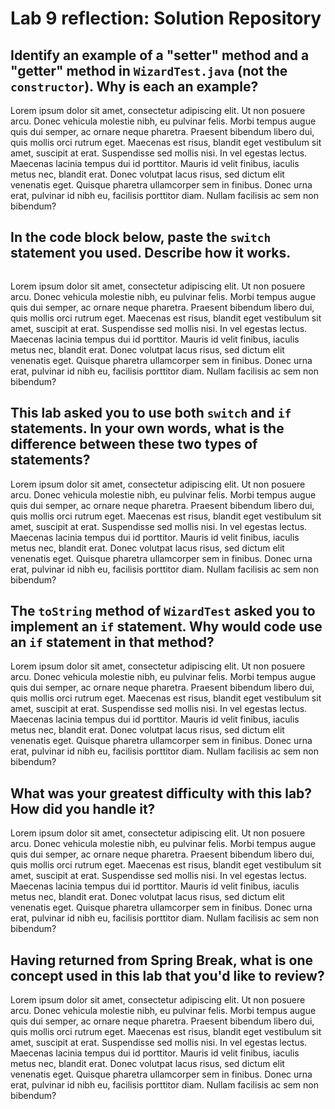 # Lab 9 reflection: Solution Repository

## Identify an example of a "setter" method and a "getter" method in `WizardTest.java` (not the `constructor`). Why is each an example?

Lorem ipsum dolor sit amet, consectetur adipiscing elit. Ut non posuere arcu. Donec vehicula molestie nibh, eu pulvinar felis. Morbi tempus augue quis dui semper, ac ornare neque pharetra. Praesent bibendum libero dui, quis mollis orci rutrum eget. Maecenas est risus, blandit eget vestibulum sit amet, suscipit at erat. Suspendisse sed mollis nisi. In vel egestas lectus. Maecenas lacinia tempus dui id porttitor. Mauris id velit finibus, iaculis metus nec, blandit erat. Donec volutpat lacus risus, sed dictum elit venenatis eget. Quisque pharetra ullamcorper sem in finibus. Donec urna erat, pulvinar id nibh eu, facilisis porttitor diam. Nullam facilisis ac sem non bibendum?

## In the code block below, paste the `switch` statement you used. Describe how it works.

```java

```

Lorem ipsum dolor sit amet, consectetur adipiscing elit. Ut non posuere arcu. Donec vehicula molestie nibh, eu pulvinar felis. Morbi tempus augue quis dui semper, ac ornare neque pharetra. Praesent bibendum libero dui, quis mollis orci rutrum eget. Maecenas est risus, blandit eget vestibulum sit amet, suscipit at erat. Suspendisse sed mollis nisi. In vel egestas lectus. Maecenas lacinia tempus dui id porttitor. Mauris id velit finibus, iaculis metus nec, blandit erat. Donec volutpat lacus risus, sed dictum elit venenatis eget. Quisque pharetra ullamcorper sem in finibus. Donec urna erat, pulvinar id nibh eu, facilisis porttitor diam. Nullam facilisis ac sem non bibendum?

## This lab asked you to use both `switch` and `if` statements. In your own words, what is the difference between these two types of statements?

Lorem ipsum dolor sit amet, consectetur adipiscing elit. Ut non posuere arcu. Donec vehicula molestie nibh, eu pulvinar felis. Morbi tempus augue quis dui semper, ac ornare neque pharetra. Praesent bibendum libero dui, quis mollis orci rutrum eget. Maecenas est risus, blandit eget vestibulum sit amet, suscipit at erat. Suspendisse sed mollis nisi. In vel egestas lectus. Maecenas lacinia tempus dui id porttitor. Mauris id velit finibus, iaculis metus nec, blandit erat. Donec volutpat lacus risus, sed dictum elit venenatis eget. Quisque pharetra ullamcorper sem in finibus. Donec urna erat, pulvinar id nibh eu, facilisis porttitor diam. Nullam facilisis ac sem non bibendum?


## The `toString` method of `WizardTest` asked you to implement an `if` statement. Why would code use an `if` statement in that method?

Lorem ipsum dolor sit amet, consectetur adipiscing elit. Ut non posuere arcu. Donec vehicula molestie nibh, eu pulvinar felis. Morbi tempus augue quis dui semper, ac ornare neque pharetra. Praesent bibendum libero dui, quis mollis orci rutrum eget. Maecenas est risus, blandit eget vestibulum sit amet, suscipit at erat. Suspendisse sed mollis nisi. In vel egestas lectus. Maecenas lacinia tempus dui id porttitor. Mauris id velit finibus, iaculis metus nec, blandit erat. Donec volutpat lacus risus, sed dictum elit venenatis eget. Quisque pharetra ullamcorper sem in finibus. Donec urna erat, pulvinar id nibh eu, facilisis porttitor diam. Nullam facilisis ac sem non bibendum?

## What was your greatest difficulty with this lab? How did you handle it?

Lorem ipsum dolor sit amet, consectetur adipiscing elit. Ut non posuere arcu. Donec vehicula molestie nibh, eu pulvinar felis. Morbi tempus augue quis dui semper, ac ornare neque pharetra. Praesent bibendum libero dui, quis mollis orci rutrum eget. Maecenas est risus, blandit eget vestibulum sit amet, suscipit at erat. Suspendisse sed mollis nisi. In vel egestas lectus. Maecenas lacinia tempus dui id porttitor. Mauris id velit finibus, iaculis metus nec, blandit erat. Donec volutpat lacus risus, sed dictum elit venenatis eget. Quisque pharetra ullamcorper sem in finibus. Donec urna erat, pulvinar id nibh eu, facilisis porttitor diam. Nullam facilisis ac sem non bibendum?

## Having returned from Spring Break, what is one concept used in this lab that you'd like to review?

Lorem ipsum dolor sit amet, consectetur adipiscing elit. Ut non posuere arcu. Donec vehicula molestie nibh, eu pulvinar felis. Morbi tempus augue quis dui semper, ac ornare neque pharetra. Praesent bibendum libero dui, quis mollis orci rutrum eget. Maecenas est risus, blandit eget vestibulum sit amet, suscipit at erat. Suspendisse sed mollis nisi. In vel egestas lectus. Maecenas lacinia tempus dui id porttitor. Mauris id velit finibus, iaculis metus nec, blandit erat. Donec volutpat lacus risus, sed dictum elit venenatis eget. Quisque pharetra ullamcorper sem in finibus. Donec urna erat, pulvinar id nibh eu, facilisis porttitor diam. Nullam facilisis ac sem non bibendum?